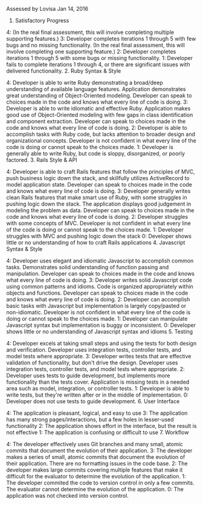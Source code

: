 Assessed by Lovisa Jan 14, 2016

1. Satisfactory Progress

4: (In the real final assessment, this will involve completing multiple supporting features.)
3: Developer completes iterations 1 through 5 with few bugs and no missing functionality. (In the real final assessment, this will involve completing one supporting feature.)
2: Developer completes iterations 1 through 5 with some bugs or missing functionality.
1: Developer fails to complete iterations 1 through 4, or there are significant issues with delivered functionality.
2. Ruby Syntax & Style

4: Developer is able to write Ruby demonstrating a broad/deep understanding of available language features. Application demonstrates great understanding of Object-Oriented modeling. Developer can speak to choices made in the code and knows what every line of code is doing.
3: Developer is able to write idiomatic and effective Ruby. Application makes good use of Object-Oriented modeling with few gaps in class identification and component extraction. Developer can speak to choices made in the code and knows what every line of code is doing.
2: Developer is able to accomplish tasks with Ruby code, but lacks attention to broader design and organizational concepts. Developer is not confident in what every line of the code is doing or cannot speak to the choices made.
1: Developer is generally able to write Ruby, but code is sloppy, disorganized, or poorly factored.
3. Rails Style & API

4: Developer is able to craft Rails features that follow the principles of MVC, push business logic down the stack, and skillfully utilizes ActiveRecord to model application state. Developer can speak to choices made in the code and knows what every line of code is doing.
3: Developer generally writes clean Rails features that make smart use of Ruby, with some struggles in pushing logic down the stack. The application displays good judgement in modeling the problem as data. Developer can speak to choices made in the code and knows what every line of code is doing.
2: Developer struggles with some concepts of MVC. Developer is not confident in what every line of the code is doing or cannot speak to the choices made.
1: Developer struggles with MVC and pushing logic down the stack
0: Developer shows little or no understanding of how to craft Rails applications
4. Javascript Syntax & Style

4: Developer uses elegant and idiomatic Javascript to accomplish common tasks. Demonstrates solid understanding of function passing and manipulation. Developer can speak to choices made in the code and knows what every line of code is doing.
3: Developer writes solid Javascript code using common patterns and idioms. Code is organized appropriately within objects and functions. Developer can speak to choices made in the code and knows what every line of code is doing.
2: Developer can accomplish basic tasks with Javascript but implementation is largely copy/pasted or non-idiomatic. Developer is not confident in what every line of the code is doing or cannot speak to the choices made.
1: Developer can manipulate Javascript syntax but implementation is buggy or inconsistent.
0: Developer shows little or no understanding of Javascript syntax and idioms
5. Testing

4: Developer excels at taking small steps and using the tests for both design and verification. Developer uses integration tests, controller tests, and model tests where appropriate.
3: Developer writes tests that are effective validation of functionality, but don't drive the design. Developer uses integration tests, controller tests, and model tests where appropriate.
2: Developer uses tests to guide development, but implements more functionality than the tests cover. Application is missing tests in a needed area such as model, integration, or controller tests.
1: Developer is able to write tests, but they're written after or in the middle of implementation.
0: Developer does not use tests to guide development.
6. User Interface

4: The application is pleasant, logical, and easy to use
3: The application has many strong pages/interactions, but a few holes in lesser-used functionality
2: The application shows effort in the interface, but the result is not effective
1: The application is confusing or difficult to use
7. Workflow

4: The developer effectively uses Git branches and many small, atomic commits that document the evolution of their application.
3: The developer makes a series of small, atomic commits that document the evolution of their application. There are no formatting issues in the code base.
2: The developer makes large commits covering multiple features that make it difficult for the evaluator to determine the evolution of the application.
1: The developer commited the code to version control in only a few commits. The evaluator cannot determine the evolution of the application.
0: The application was not checked into version control.
